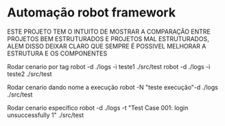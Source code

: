 # Automação robot framework

ESTE PROJETO TEM O INTUITO DE MOSTRAR A COMPARAÇÃO ENTRE PROJETOS BEM ESTRUTURADOS E PROJETOS MAL ESTRUTURADOS, ALEM DISSO DEIXAR CLARO QUE SEMPRE É POSSIVEL MELHORAR A ESTRUTURA E OS COMPONENTES

Rodar cenario por tag
robot -d ./logs -i teste1 ./src/test
robot -d ./logs -i teste2 ./src/test

Rodar cenario dando nome a execução
robot -N "teste execução"-d ./logs ./src/test

Rodar cenario especifico
robot -d ./logs -t "Test Case 001: login unsuccessfully 1" ./src/test